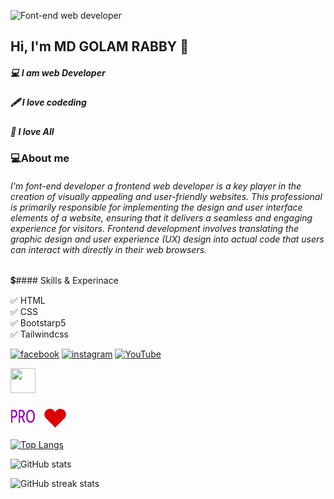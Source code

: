 ![Font-end web developer](https://scontent.fdac20-1.fna.fbcdn.net/v/t39.30808-6/414150255_903623037933744_8316272855504999395_n.png?stp=dst-png_s960x960&_nc_cat=100&ccb=1-7&_nc_sid=783fdb&_nc_ohc=5ASB7Pmp444AX_KYuGK&_nc_ht=scontent.fdac20-1.fna&oh=00_AfCrhdi14Ctu-RKKEKyOgyxrgVfgXb_FL07Rd6NawOV-HA&oe=6591A404)

##  Hi, I'm MD GOLAM RABBY 👋
##### 💻 I am web Developer
##### 🖋 I love codeding
##### 💋 I love All

### 💻About me

###### I'm font-end developer a frontend web developer is a key player in the creation of visually appealing and user-friendly websites. This professional is primarily responsible for implementing the design and user interface elements of a website, ensuring that it delivers a seamless and engaging experience for visitors. Frontend development involves translating the graphic design and user experience (UX) design into actual code that users can interact with directly in their web browsers.



💲#### Skills & Experinace


✅ HTML <br>
✅ CSS <br>
✅ Bootstarp5 <br>
✅ Tailwindcss <br>



[<img src='https://cdn.jsdelivr.net/npm/simple-icons@3.0.1/icons/facebook.svg' alt='facebook' height='40'>](https://www.facebook.com/profile.php?id=100048581693279)  [<img src='https://cdn.jsdelivr.net/npm/simple-icons@3.0.1/icons/instagram.svg' alt='instagram' height='40'>](https://www.instagram.com/golam_rabby56/) 
[<img src='https://cdn.jsdelivr.net/npm/simple-icons@3.0.1/icons/youtube.svg' alt='YouTube' height='40'>](https://www.youtube.com/channel/https://www.youtube.com/@CodingForYou12)  

<a href='https://docs.github.com/en/developers'><img src='' width='40' height='40'></a> 




<a href='https://github.com/pricing'><img src='https://raw.githubusercontent.com/acervenky/animated-github-badges/master/assets/pro.gif' width='40' height='40'></a> <a href='https://docs.github.com/en/github/supporting-the-open-source-community-with-github-sponsors'><img src='https://raw.githubusercontent.com/acervenky/animated-github-badges/master/assets/sponsorbadge.gif' width='35' height='35'></a> 



[![Top Langs](https://github-readme-stats.vercel.app/api/top-langs/?username=mdgolamrabby2)](https://github.com/anuraghazra/github-readme-stats)

![GitHub stats](https://github-readme-stats.vercel.app/api?username=mdgolamrabby2&show_icons=true)  

![GitHub streak stats](https://streak-stats.demolab.com/?user=mdgolamrabby2)  

